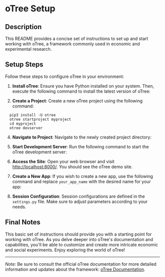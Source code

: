 # oTree Setup

## Description

This README provides a concise set of instructions to set up and start working with oTree, a framework commonly used in economic and experimental research.

## Setup Steps

Follow these steps to configure oTree in your environment:

1. **Install oTree**: Ensure you have Python installed on your system. Then, execute the following command to install the latest version of oTree:

2. **Create a Project**: Create a new oTree project using the following command:
```shell
  pip3 install -U otree
  otree startproject myproject
  cd myproject
  otree devserver
```

4. **Navigate to Project**: Navigate to the newly created project directory:

5. **Start Development Server**: Run the following command to start the oTree development server:

6. **Access the Site**: Open your web browser and visit [http://localhost:8000/](http://localhost:8000/). You should see the oTree demo site.

7. **Create a New App**: If you wish to create a new app, use the following command and replace `your_app_name` with the desired name for your app:

8. **Session Configuration**: Session configurations are defined in the `settings.py` file. Make sure to adjust parameters according to your needs.

## Final Notes

This basic set of instructions should provide you with a starting point for working with oTree. As you delve deeper into oTree's documentation and capabilities, you'll be able to customize and create more intricate economic and social experiments. Enjoy exploring the world of oTree!

---

*Note*: Be sure to consult the official oTree documentation for more detailed information and updates about the framework: [oTree Documentation](https://otree.readthedocs.io/en/stable/).
